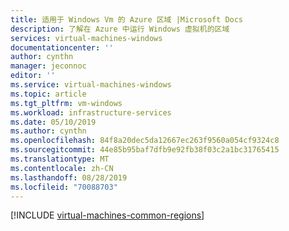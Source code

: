 ```yaml
---
title: 适用于 Windows Vm 的 Azure 区域 |Microsoft Docs
description: 了解在 Azure 中运行 Windows 虚拟机的区域
services: virtual-machines-windows
documentationcenter: ''
author: cynthn
manager: jeconnoc
editor: ''
ms.service: virtual-machines-windows
ms.topic: article
ms.tgt_pltfrm: vm-windows
ms.workload: infrastructure-services
ms.date: 05/10/2019
ms.author: cynthn
ms.openlocfilehash: 84f8a20dec5da12667ec263f9560a054cf9324c8
ms.sourcegitcommit: 44e85b95baf7dfb9e92fb38f03c2a1bc31765415
ms.translationtype: MT
ms.contentlocale: zh-CN
ms.lasthandoff: 08/28/2019
ms.locfileid: "70088703"
---
```

[!INCLUDE [virtual-machines-common-regions](../../../includes/virtual-machines-common-regions.md)]

